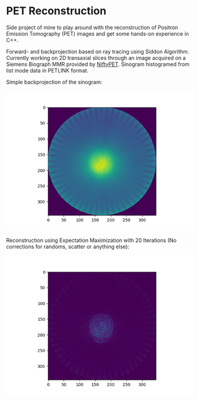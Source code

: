 # PET Reconstruction

Side project of mine to play around with the reconstruction of 
Positron Emission Tomography (PET) images and get some hands-on
experience in C++.

Forward- and backprojection based on ray tracing using Siddon Algorithm.
Currently working on 2D transaxial slices through an image acquired on a 
Siemens Biograph MMR provided by [NiftyPET](https://niftypet.readthedocs.io/en/latest/data/). Sinogram histogramed from list mode data in PETLINK format.

Simple backprojection of the sinogram:

![Unfiltered Backprojection](./doc/img/UnfilteredBackprojection.png)

Reconstruction using Expectation Maximization with 20 Iterations (No corrections for randoms, scatter or anything else):

![EM 20 Iterations](./doc/img/EM20IT.png)
